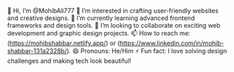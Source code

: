 👋 Hi, I’m @MohibAli777
👀 I’m interested in crafting user-friendly websites and creative designs.
🌱 I’m currently learning advanced frontend frameworks and design tools.
💞️ I’m looking to collaborate on exciting web development and graphic design projects.
📫 How to reach me: (https://mohibshabbar.netlify.app/) or (https://www.linkedin.com/in/mohib-shabbar-131a2328b/).
😄 Pronouns: He/Him
⚡ Fun fact: I love solving design challenges and making tech look beautiful!

<!---
MohibAli777/MohibAli777 is a ✨ special ✨ repository because its `README.md` (this file) appears on your GitHub profile.
You can click the Preview link to take a look at your changes.
--->
